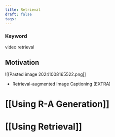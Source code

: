 ```yaml
---
title: Retrieval
draft: false
tags:
---
```


### Keyword
video retrieval

## Motivation
![[Pasted image 20241008165522.png]]

- Retrieval-augmented Image Captioning (EXTRA)

# [[Using R-A Generation]]

# [[Using Retrieval]]



